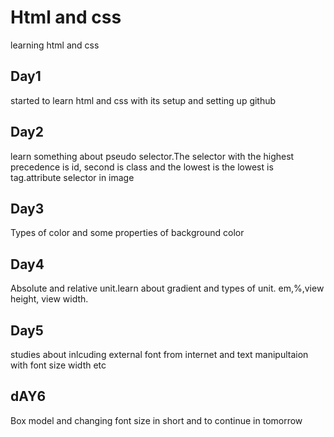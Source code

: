 # Html and css
learning html and css

## Day1
started to learn html and css with its setup and setting up github
## Day2
learn something about pseudo selector.The selector with the highest precedence is id, second is class and the lowest is the lowest is tag.attribute selector in image
## Day3
Types of color and some properties of background color
## Day4
Absolute and relative unit.learn about gradient and types of unit. em,%,view height, view width.
## Day5
studies about inlcuding external font from internet and text manipultaion with font size width etc
## dAY6
Box model and changing font size in short and to continue in tomorrow
